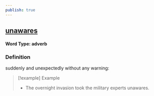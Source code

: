 ```yaml
---
publish: true
---
```


## [unawares](https://dictionary.cambridge.org/dictionary/english/unawares)

#### Word Type: adverb
### Definition
suddenly and unexpectedly without any warning:

>[!example] Example
> - The overnight invasion took the military experts unawares.
